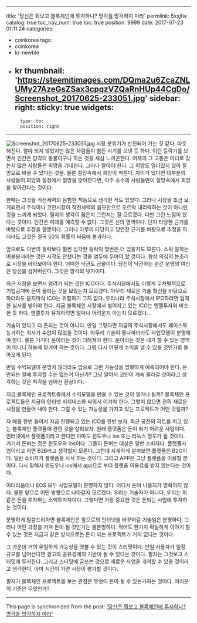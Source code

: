 
---
title: '당신은 뭐보고 블록체인에 투자하나?  망각을 망각하지 마라'
permlink: 5xxjfw
catalog: true
toc_nav_num: true
toc: true
position: 9999
date: 2017-07-23 01:11:24
categories:
- coinkorea
tags:
- coinkorea
- kr-newbie
- kr
thumbnail: 'https://steemitimages.com/DQma2u6ZcaZNLUMy27AzeGsZSax3cpqzVZQaRnHUp44CgDo/Screenshot_20170625-233051.jpg'
sidebar:
    right:
        sticky: true
widgets:
    -
        type: toc
        position: right
---


![Screenshot_20170625-233051.jpg](https://steemitimages.com/DQma2u6ZcaZNLUMy27AzeGsZSax3cpqzVZQaRnHUp44CgDo/Screenshot_20170625-233051.jpg)
시장 분위기가 반전되어 가는 것 같다. 따듯해진다. 얼마 되지 않았지만 많은 사람들이 힘든 시기를 보낸 듯 하다. 이런 등락기를 보면서 인간은 망각의 동물이구나 하는 것을 새삼 느끼곤한다. 어제의 그 고통은 어디로 갔는지 많은 사람들은 희망을 기대한다. 그러나 알아야 한다. 그 희망도 얼마있지 않아 절망으로 바뀔 수 있다는 것을. 물론 절망속에서 희망이 싹튼다. 차이가 있다면 대부분의 사람들이 희망의 절정에서 절망을 맞아한다면, 아주 소수의  사람들만이 절망속에서 희망을 찾아간다는 것이다. 

한때는 그것을 작전세력의 음험한 책동으로 생각한 적도 있었다. 그러나 시장을 조금 보게되면서 주식이나 코인시장이 작전세력의 음모만으로 오르락 내리락하는 것이 아니란 것을 느끼게 되었다. 필자의 생각이 옳은지 그런지는 잘 모르겠다. 다만 그런 느낌이 있다는 것이다. 인간은 미래를 예측할 수 없다. 그것은 신의 영역이다. 단지 타당한 근거를 바탕으로 추정을 할뿐이다. 그러나 아무리 타당하고 당연한 근거를 바탕으로 추정을 하더라도 그것은 결국 50% 확률의 싸움에 불과하다. 

앞으로도 이번의 등락보다 훨씬 심각한 등락이 몇번은 더 있을지도 모른다. 소위 말하는 버블붕괴라는 것은 시작도 안했다는 것을 염두에 두어야 할 것이다. 항상 의심의 눈초리로 시장을 바라보아야 한다. 어떠한 낙관도 금물이다. 당신이 낙관하는 순간 운명의 여신은 당신을 삼켜버린다. 그것은 망각의 댓가이다.

최근 시장을 보면서 염려가 되는 것은 ICO이다. 주식시장에서도 이렇게 무차별적으로 기업공개에 돈이 몰리는 것을 보았는지 모르겠다. 아무리 새로운 기술 혁신을 바탕으로 하더라도 묻지마식 ICO는 위험하기 그지 없다. 우리나라 주식시장에서 IPO하려면 엄격한 심사를 받아야 한다. 지금 블록체인 시장에서 벌어지고 있는 ICO는 엔젤투자와 비슷한 듯 하다. 엔젤투자 유치하려면 얼마나 어려운지 아는지 모르겠다. .

기술이 있다고 다 돈되는 것이 아니다. 만일 그렇다면 지금의 주식시장에서도 페이스북 능가하는 회사가 수없이 많았을 것이다. 아무리 기술이 좋다하더라도 사업모델이 분명해야 한다. 물론 거기다 운이라는 것이 더해져야 한다. 운이라는 것은 내가 할 수 있는 영역이  아니니 하늘에 맡겨야 하는 것이다. 그럼 다시 어떻게 수익을 낼 수 있을 것인가로 돌아오게 된다. 

만일 수익모델이 분명치 않더라도 앞으로 그런 가능성을 명확하게 예측되어야 한다. 돈안되는 일에 투자할 수는 없는거 아닌가? 그냥 알아서 코인이 계속 올라갈 것이라고 생각하는 것은 착각을 넘어선
 환상이다. 

지금 블록체인 프로젝트중에서 수익모델을 만들 수 있는 것이 얼마나 될까? 블록체인 프로젝트들은 지금의 인터넷 비지네스와 싸워서 이겨야 한다. 그렇지 않으면 전혀 새로운 시장을 만들어 내야 한다. 그럴 수 있는 가능성을 가지고 있는 프로젝트가 어떤 것일까? 

자 예를 한번 들어서 지금 진행되고 있는 ICO를 한번 보자. 최근 공전의 히트를 치고 있는 블록체인 플랫폼에 관한 것을 살펴보자. 원래 플랫폼은 돈이 되기 어려운 사업이다. 인터넷에서 플랫폼이라고 한다면 아마도 윈도우나 ios 또는 리눅스 정도가 될 것이다. 거기서 돈버는 것은 윈도우와 ios이다. 그들이 돈버는 대상은 일반 소비자다. 플랫폼사업이라고 하면 B2B라고 생각할지 모른다. 그런데 자세하게 살펴보면 플랫폼은 B2C이다. 일반 소비자가 플랫폼을 사서 까는 것이다. 그리고 APP은 그냥 플랫폼을 이용할 뿐이다. 다시 말해서 윈도우나 ios에서 app으로 부터 플랫폼 이용료를 받지 않는다는 것이다. 

이더리움이나 EOS 모두 사업모델이 분명하지 않다. 어디서 돈이 나올지가 명확하지 않다. 물론 앞으로 어떤 방향으로 나아갈지 모르겠다. 우리는 기술자가 아니다. 우리는 피같은 돈을 투자하는 소액투자자이다. 그렇다면 가장 중요한 것은 돈되는 사업에 투자하는 것이다. 

분명하게 말씀드리자면 블록체인은 앞으로의 인터넷을 바꾸어갈 기술임은 분명하다. 그러나 어떤 과정을 거쳐 돈이 될 것인가는 불분명하다. 적어도 한가지 확실하게 이야기 할 수 있는 것은 지금과 같은 방식으로는 돈이 되는 프로젝트가 거의 없다는 것이다. 

그 가운데 거의 유일하게 가능성을 엿볼 수 있는 것이 스티밋이다. 만일 사용자가 일정 규모를 넘어선다면 광고와 공유경제의 기반이 될 수 있다는 것이다. 필자는 그것보고 스티밋에 투자한다. 그리고 스티밋에 글쓰는 것으로 새로운 사업을 개척할 수 있을 것이라고 생각한다.
아마 시간이 가면 시장이 평가할 것이다.

필자가 블록체인 프로젝트를 보는 관점은 무엇이 돈이 될 수 있는가하는 것이다. 여러분의 기준은 무엇인가?

- - -

This page is synchronized from the post: ['당신은 뭐보고 블록체인에 투자하나?  망각을 망각하지 마라'](https://steemit.com/@oldstone/5xxjfw)
